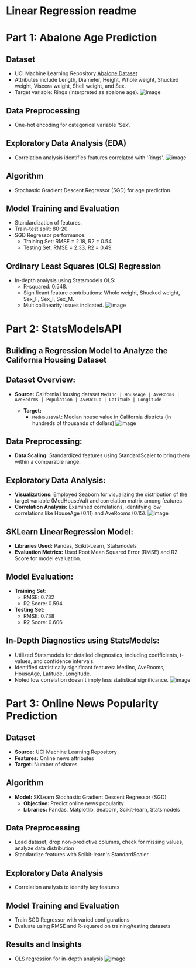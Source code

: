 # Linear Regression readme

# Part 1: Abalone Age Prediction

## Dataset
- UCI Machine Learning Repository [Abalone Dataset](https://raw.githubusercontent.com/CSheppardCodes/MLDatasetsUCI/main/abalone/abalone.data)
- Attributes include Length, Diameter, Height, Whole weight, Shucked weight, Viscera weight, Shell weight, and Sex.
- Target variable: Rings (interpreted as abalone age).
![image](https://github.com/CSheppardCodes/Study-of-Data-Science/assets/78242653/342d8963-2932-460e-bac2-d111aa755935)
## Data Preprocessing
- One-hot encoding for categorical variable 'Sex'.
  
## Exploratory Data Analysis (EDA)
- Correlation analysis identifies features correlated with 'Rings'.
![image](https://github.com/CSheppardCodes/Study-of-Data-Science/assets/78242653/207b468e-e8af-4412-9da6-6d6241efaea4)

## Algorithm
- Stochastic Gradient Descent Regressor (SGD) for age prediction.

## Model Training and Evaluation
- Standardization of features.
- Train-test split: 80-20.
- SGD Regressor performance:
  - Training Set: RMSE = 2.18, R2 = 0.54
  - Testing Set: RMSE = 2.33, R2 = 0.49.

## Ordinary Least Squares (OLS) Regression
- In-depth analysis using Statsmodels OLS:
  - R-squared: 0.548.
  - Significant feature contributions: Whole weight, Shucked weight, Sex_F, Sex_I, Sex_M.
  - Multicollinearity issues indicated.
![image](https://github.com/CSheppardCodes/Study-of-Data-Science/assets/78242653/fb70aabb-d3ec-4499-9200-ed8159aae835)




# Part 2: StatsModelsAPI
## Building a Regression Model to Analyze the California Housing Dataset 
 
## Dataset Overview:
- **Source:** California Housing dataset
    `MedInc | HouseAge | AveRooms | AveBedrms | Population | AveOccup | Latitude | Longitude`

  - **Target:**
    - `MedHouseVal`: Median house value in California districts (in hundreds of thousands of dollars)
![image](https://github.com/CSheppardCodes/Study-of-Data-Science/assets/78242653/ba6a37ba-b5ab-4dad-b167-310b8b48f28d)

## Data Preprocessing:
- **Data Scaling:** Standardized features using StandardScaler to bring them within a comparable range.

## Exploratory Data Analysis:
- **Visualizations:** Employed Seaborn for visualizing the distribution of the target variable (MedHouseVal) and correlation matrix among features.
- **Correlation Analysis:** Examined correlations, identifying low correlations like HouseAge (0.11) and AveRooms (0.15).
![image](https://github.com/CSheppardCodes/Study-of-Data-Science/assets/78242653/c7bef58a-80f4-45ed-9692-e1d4a79a564c)

## SKLearn LinearRegression Model:
- **Libraries Used:** Pandas, Scikit-Learn, Statsmodels
- **Evaluation Metrics:** Used Root Mean Squared Error (RMSE) and R2 Score for model evaluation.

## Model Evaluation:
- **Training Set:**
  - RMSE: 0.732
  - R2 Score: 0.594
- **Testing Set:**
  - RMSE: 0.738
  - R2 Score: 0.606

## In-Depth Diagnostics using StatsModels:
- Utilized Statsmodels for detailed diagnostics, including coefficients, t-values, and confidence intervals.
- Identified statistically significant features: MedInc, AveRooms, HouseAge, Latitude, Longitude.
- Noted low correlation doesn't imply less statistical significance.
![image](https://github.com/CSheppardCodes/Study-of-Data-Science/assets/78242653/36697695-cec1-4b05-a492-920917c89267)


# Part 3: Online News Popularity Prediction

## Dataset
- **Source:** UCI Machine Learning Repository
- **Features:** Online news attributes
- **Target:** Number of shares

## Algorithm
- **Model:** SKLearn Stochastic Gradient Descent Regressor (SGD)
  - **Objective:** Predict online news popularity
  - **Libraries:** Pandas, Matplotlib, Seaborn, Scikit-learn, Statsmodels

## Data Preprocessing
- Load dataset, drop non-predictive columns, check for missing values, analyze data distribution
- Standardize features with Scikit-learn's StandardScaler

## Exploratory Data Analysis
- Correlation analysis to identify key features

## Model Training and Evaluation
- Train SGD Regressor with varied configurations
- Evaluate using RMSE and R-squared on training/testing datasets

## Results and Insights
- OLS regression for in-depth analysis
![image](https://github.com/CSheppardCodes/Study-of-Data-Science/assets/78242653/43cbb301-ba8b-4888-9cd8-59e8d7393551)


